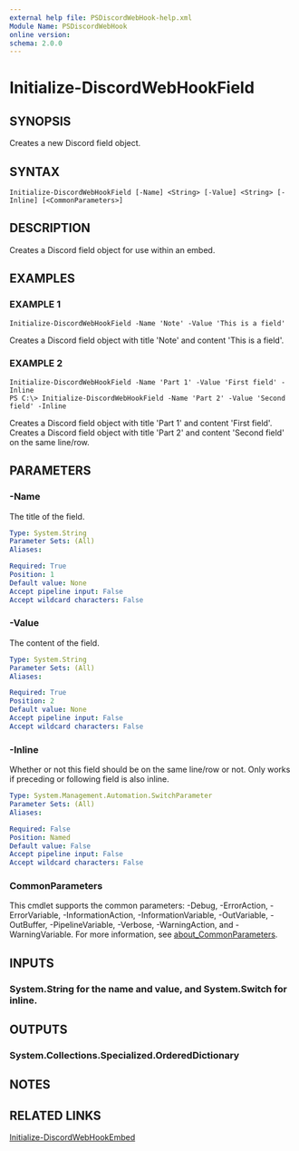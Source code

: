 ```yaml
---
external help file: PSDiscordWebHook-help.xml
Module Name: PSDiscordWebHook
online version:
schema: 2.0.0
---
```


# Initialize-DiscordWebHookField

## SYNOPSIS
Creates a new Discord field object.

## SYNTAX

```
Initialize-DiscordWebHookField [-Name] <String> [-Value] <String> [-Inline] [<CommonParameters>]
```

## DESCRIPTION
Creates a Discord field object for use within an embed.

## EXAMPLES

### EXAMPLE 1
```
Initialize-DiscordWebHookField -Name 'Note' -Value 'This is a field'
```

Creates a Discord field object with title 'Note' and content 'This is a field'.

### EXAMPLE 2
```
Initialize-DiscordWebHookField -Name 'Part 1' -Value 'First field' -Inline
PS C:\> Initialize-DiscordWebHookField -Name 'Part 2' -Value 'Second field' -Inline
```

Creates a Discord field object with title 'Part 1' and content 'First field'.
Creates a Discord field object with title 'Part 2' and content 'Second field' on the same line/row.

## PARAMETERS

### -Name
The title of the field.

```yaml
Type: System.String
Parameter Sets: (All)
Aliases:

Required: True
Position: 1
Default value: None
Accept pipeline input: False
Accept wildcard characters: False
```

### -Value
The content of the field.

```yaml
Type: System.String
Parameter Sets: (All)
Aliases:

Required: True
Position: 2
Default value: None
Accept pipeline input: False
Accept wildcard characters: False
```

### -Inline
Whether or not this field should be on the same line/row or not.
Only works if preceding or following field is also inline.

```yaml
Type: System.Management.Automation.SwitchParameter
Parameter Sets: (All)
Aliases:

Required: False
Position: Named
Default value: False
Accept pipeline input: False
Accept wildcard characters: False
```

### CommonParameters
This cmdlet supports the common parameters: -Debug, -ErrorAction, -ErrorVariable, -InformationAction, -InformationVariable, -OutVariable, -OutBuffer, -PipelineVariable, -Verbose, -WarningAction, and -WarningVariable. For more information, see [about_CommonParameters](http://go.microsoft.com/fwlink/?LinkID=113216).

## INPUTS

### System.String for the name and value, and System.Switch for inline.
## OUTPUTS

### System.Collections.Specialized.OrderedDictionary
## NOTES

## RELATED LINKS

[Initialize-DiscordWebHookEmbed]()

